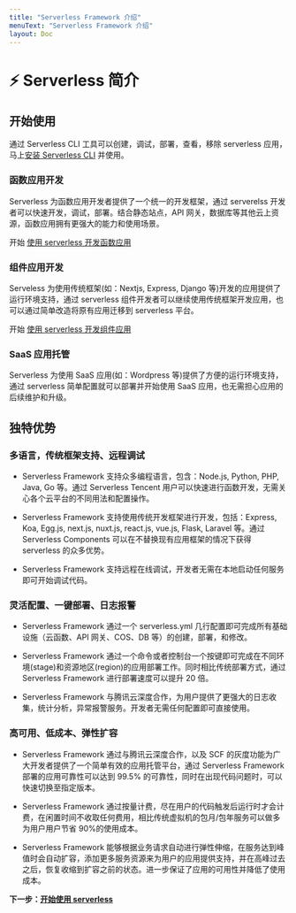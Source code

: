 ```yaml
---
title: "Serverless Framework 介绍"
menuText: "Serverless Framework 介绍"
layout: Doc
---
```


# ⚡️ Serverless 简介

## 开始使用

通过 Serverless CLI 工具可以创建，调试，部署，查看，移除 serverless 应用，马上[安装 Serverless CLI](./quickstart/installation) 并使用。

### 函数应用开发

Serverless 为函数应用开发者提供了一个统一的开发框架，通过 serverelss 开发者可以快速开发，调试，部署。结合静态站点，API 网关，数据库等其他云上资源，函数应用拥有更强大的能力和使用场景。

开始 [使用 serverless 开发函数应用](./quickstart/function-dev)

### 组件应用开发

Serveless 为使用传统框架(如：Nextjs, Express, Django 等)开发的应用提供了运行环境支持，通过 serverless 组件开发者可以继续使用传统框架开发应用，也可以通过简单改造将原有应用迁移到 serverless 平台。

开始 [使用 serverless 开发组件应用](./quickstart/components-dev)

### SaaS 应用托管

Serverless 为使用 SaaS 应用(如：Wordpress 等)提供了方便的运行环境支持，通过 serverless 简单配置就可以部署并开始使用 SaaS 应用，也无需担心应用的后续维护和升级。

## 独特优势

### 多语言，传统框架支持、远程调试

- Serverless Framework 支持众多编程语言，包含：Node.js, Python, PHP, Java, Go 等。通过 Serverless Tencent 用户可以快速进行函数开发，无需关心各个云平台的不同用法和配置操作。

- Serverless Framework 支持使用传统开发框架进行开发，包括：Express, Koa, Egg.js, next.js, nuxt.js, react.js, vue.js, Flask, Laravel 等。通过 Serverless Components 可以在不替换现有应用框架的情况下获得 serverless 的众多优势。

- Serverless Framework 支持远程在线调试，开发者无需在本地启动任何服务即可开始调试代码。

### 灵活配置、一键部署、日志报警

- Serverless Framework 通过一个 serverless.yml 几行配置即可完成所有基础设施（云函数、API 网关、COS、DB 等）的创建，部署，和修改。

- Serverless Framework 通过一个命令或者控制台一个按键即可完成在不同环境(stage)和资源地区(region)的应用部署工作。同时相比传统部署方式，通过 Serverless Framework 进行部署速度可以提升 20 倍。

- Serverless Framework 与腾讯云深度合作，为用户提供了更强大的日志收集，统计分析，异常报警服务。开发者无需任何配置即可直接使用。

### 高可用、低成本、弹性扩容

- Serverless Framework 通过与腾讯云深度合作，以及 SCF 的灰度功能为广大开发者提供了一个简单有效的应用托管平台，通过 Serverless Framework 部署的应用可靠性可以达到 99.5% 的可靠性，同时在出现代码问题时，可以快速切换至指定版本。

- Serverless Framework 通过按量计费，尽在用户的代码触发后运行时才会计费，在闲置时间不收取任何费用，相比传统虚拟机的包月/包年服务可以做多为用户用户节省 90%的使用成本。

- Serverless Framework 能够根据业务请求自动进行弹性伸缩，在服务达到峰值时会自动扩容，添加更多服务资源来为用户的应用提供支持，并在高峰过去之后，恢复收缩到扩容之前的状态。进一步保证了应用的可用性并降低了使用成本。

**下一步：[开始使用 serverless](./quickstart/installation)**
